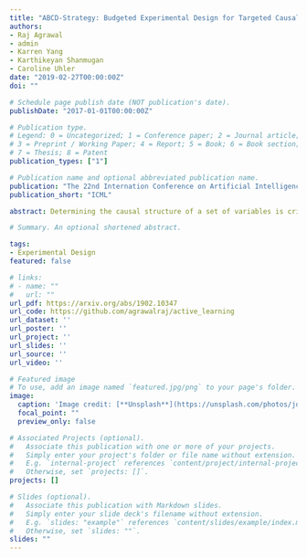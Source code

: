 ```yaml
---
title: "ABCD-Strategy: Budgeted Experimental Design for Targeted Causal Structure Discovery"
authors:
- Raj Agrawal
- admin
- Karren Yang
- Karthikeyan Shanmugan
- Caroline Uhler
date: "2019-02-27T00:00:00Z"
doi: ""

# Schedule page publish date (NOT publication's date).
publishDate: "2017-01-01T00:00:00Z"

# Publication type.
# Legend: 0 = Uncategorized; 1 = Conference paper; 2 = Journal article;
# 3 = Preprint / Working Paper; 4 = Report; 5 = Book; 6 = Book section;
# 7 = Thesis; 8 = Patent
publication_types: ["1"]

# Publication name and optional abbreviated publication name.
publication: "The 22nd Internation Conference on Artificial Intelligence and Statistics"
publication_short: "ICML"

abstract: Determining the causal structure of a set of variables is critical for both scientific inquiry and decision-making. However, this is often challenging in practice due to limited interventional data. Given that randomized experiments are usually expensive to perform, we propose a general framework and theory based on optimal Bayesian experimental design to select experiments for targeted causal discovery. That is, we assume the experimenter is interested in learning some function of the unknown graph (e.g., all descendants of a target node) subject to design constraints such as limits on the number of samples and rounds of experimentation. While it is in general computationally intractable to select an optimal experimental design strategy, we provide a tractable implementation with provable guarantees on both approximation and optimization quality based on submodularity. We evaluate the efficacy of our proposed method on both synthetic and real datasets, thereby demonstrating that our method realizes considerable performance gains over baseline strategies such as random sampling. 

# Summary. An optional shortened abstract.

tags:
- Experimental Design 
featured: false

# links:
# - name: ""
#   url: ""
url_pdf: https://arxiv.org/abs/1902.10347 
url_code: https://github.com/agrawalraj/active_learning 
url_dataset: ''
url_poster: ''
url_project: ''
url_slides: ''
url_source: ''
url_video: ''

# Featured image
# To use, add an image named `featured.jpg/png` to your page's folder. 
image:
  caption: 'Image credit: [**Unsplash**](https://unsplash.com/photos/jdD8gXaTZsc)'
  focal_point: ""
  preview_only: false

# Associated Projects (optional).
#   Associate this publication with one or more of your projects.
#   Simply enter your project's folder or file name without extension.
#   E.g. `internal-project` references `content/project/internal-project/index.md`.
#   Otherwise, set `projects: []`.
projects: []

# Slides (optional).
#   Associate this publication with Markdown slides.
#   Simply enter your slide deck's filename without extension.
#   E.g. `slides: "example"` references `content/slides/example/index.md`.
#   Otherwise, set `slides: ""`.
slides: "" 
---
```


